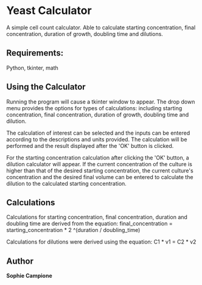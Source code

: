 # Yeast Calculator
A simple cell count calculator. Able to calculate starting concentration, final concentration, duration of growth, doubling time and dilutions.

## Requirements:
Python, tkinter, math

## Using the Calculator
Running the program will cause a tkinter window to appear. The drop down menu provides the options for types of calculations: including starting concentration, final concentration, duration of growth, doubling time and dilution. 

The calculation of interest can be selected and the inputs can be entered according to the descriptions and units provided. The calculation will be performed and the result displayed after the 'OK' button is clicked.

For the starting concentration calculation after clicking the 'OK' button, a dilution calculator will appear. If the current concentration of the culture is higher than that of the desired starting concentration, the current culture's concentration and the desired final volume can be entered to calculate the dilution to the calculated starting concentration.

## Calculations

Calculations for starting concentration, final concentration, duration and doubling time are derived from the equation:
final_concentration = starting_concentration * 2 ^(duration / doubling_time)

Calculations for dilutions were derived using the equation:
C1 * v1 = C2 * v2


## Author
**Sophie Campione**
